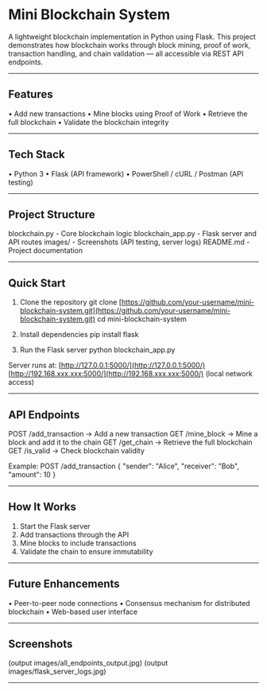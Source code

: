 # Mini Blockchain System

A lightweight blockchain implementation in Python using Flask.
This project demonstrates how blockchain works through block mining, proof of work, transaction handling, and chain validation — all accessible via REST API endpoints.

---

## Features

• Add new transactions
• Mine blocks using Proof of Work
• Retrieve the full blockchain
• Validate the blockchain integrity

---

## Tech Stack

• Python 3
• Flask (API framework)
• PowerShell / cURL / Postman (API testing)

---

## Project Structure

blockchain.py        - Core blockchain logic
blockchain\_app.py    - Flask server and API routes
images/              - Screenshots (API testing, server logs)
README.md            - Project documentation

---

## Quick Start

1. Clone the repository
   git clone [https://github.com/your-username/mini-blockchain-system.git](https://github.com/your-username/mini-blockchain-system.git)
   cd mini-blockchain-system

2. Install dependencies
   pip install flask

3. Run the Flask server
   python blockchain\_app.py

Server runs at:
[http://127.0.0.1:5000/](http://127.0.0.1:5000/)
[http://192.168.xxx.xxx:5000/](http://192.168.xxx.xxx:5000/) (local network access)

---

## API Endpoints

POST   /add\_transaction     -> Add a new transaction
GET    /mine\_block          -> Mine a block and add it to the chain
GET    /get\_chain           -> Retrieve the full blockchain
GET    /is\_valid            -> Check blockchain validity

Example:
POST /add\_transaction
{ "sender": "Alice", "receiver": "Bob", "amount": 10 }

---

## How It Works

1. Start the Flask server
2. Add transactions through the API
3. Mine blocks to include transactions
4. Validate the chain to ensure immutability

---

## Future Enhancements

• Peer-to-peer node connections
• Consensus mechanism for distributed blockchain
• Web-based user interface

---

## Screenshots

(output images/all_endpoints_output.jpg)
(output images/flask_server_logs.jpg)

---